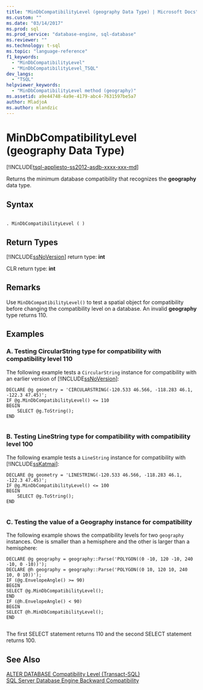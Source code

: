 ```yaml
---
title: "MinDbCompatibilityLevel (geography Data Type) | Microsoft Docs"
ms.custom: ""
ms.date: "03/14/2017"
ms.prod: sql
ms.prod_service: "database-engine, sql-database"
ms.reviewer: ""
ms.technology: t-sql
ms.topic: "language-reference"
f1_keywords: 
  - "MinDbCompatibilityLevel"
  - "MinDbCompatibilityLevel_TSQL"
dev_langs: 
  - "TSQL"
helpviewer_keywords: 
  - "MinDbCompatibilityLevel method (geography)"
ms.assetid: a9e44748-4a9e-4179-abc4-7631597be5a7
author: MladjoA
ms.author: mlandzic 
---
```

# MinDbCompatibilityLevel (geography Data Type)
[!INCLUDE[tsql-appliesto-ss2012-asdb-xxxx-xxx-md](../../includes/tsql-appliesto-ss2012-asdb-xxxx-xxx-md.md)]

  Returns the minimum database compatibility that recognizes the **geography** data type.  
  
## Syntax  
  
```  
  
. MinDbCompatibilityLevel ( )  
```  
  
## Return Types  
 [!INCLUDE[ssNoVersion](../../includes/ssnoversion-md.md)] return type: **int**  
  
 CLR return type: **int**  
  
## Remarks  
 Use `MinDbCompatibilityLevel()` to test a spatial object for compatibility before changing the compatibility level on a database. An invalid **geography** type returns 110.  
  
## Examples  
  
### A. Testing CircularString type for compatibility with compatibility level 110  
 The following example tests a `CircularString` instance for compatibility with an earlier version of [!INCLUDE[ssNoVersion](../../includes/ssnoversion-md.md)]:  
  
```  
DECLARE @g geometry = 'CIRCULARSTRING(-120.533 46.566, -118.283 46.1, -122.3 47.45)';  
IF @g.MinDbCompatibilityLevel() <= 110  
BEGIN  
    SELECT @g.ToString();  
END  
  
```  
  
### B. Testing LineString type for compatibility with compatibility level 100  
 The following example tests a `LineString` instance for compatibility with [!INCLUDE[ssKatmai](../../includes/sskatmai-md.md)]:  
  
```  
DECLARE @g geometry = 'LINESTRING(-120.533 46.566, -118.283 46.1, -122.3 47.45)';  
IF @g.MinDbCompatibilityLevel() <= 100  
BEGIN  
    SELECT @g.ToString();  
END  
  
```  
  
### C. Testing the value of a Geography instance for compatibility  
 The following example shows the compatibility levels for two `geography` instances. One is smaller than a hemisphere and the other is larger than a hemisphere:  
  
```  
DECLARE @g geography = geography::Parse('POLYGON((0 -10, 120 -10, 240 -10, 0 -10))');  
DECLARE @h geography = geography::Parse('POLYGON((0 10, 120 10, 240 10, 0 10))');  
IF (@g.EnvelopeAngle() >= 90)  
BEGIN  
SELECT @g.MinDbCompatibilityLevel();  
END     
IF (@h.EnvelopeAngle() < 90)  
BEGIN  
SELECT @h.MinDbCompatibilityLevel();  
END  
  
```  
  
 The first SELECT statement returns 110 and the second SELECT statement returns 100.  
  
## See Also  
 [ALTER DATABASE Compatibility Level &#40;Transact-SQL&#41;](../../t-sql/statements/alter-database-transact-sql-compatibility-level.md)   
 [SQL Server Database Engine Backward Compatibility](../../database-engine/sql-server-database-engine-backward-compatibility.md)  
  
  
